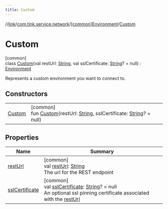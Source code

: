 ```yaml
---
title: Custom
---
```

//[link](../../../../index.html)/[com.tink.service.network](../../index.html)/[[common]Environment](../index.html)/[Custom](index.html)



# Custom



[common]\
class [Custom](index.html)(val restUrl: [String](https://kotlinlang.org/api/latest/jvm/stdlib/kotlin/-string/index.html), val sslCertificate: [String](https://kotlinlang.org/api/latest/jvm/stdlib/kotlin/-string/index.html)? = null) : [Environment](../index.html)

Represents a custom environment you want to connect to.



## Constructors


| | |
|---|---|
| [Custom](-custom.html) | [common]<br>fun [Custom](-custom.html)(restUrl: [String](https://kotlinlang.org/api/latest/jvm/stdlib/kotlin/-string/index.html), sslCertificate: [String](https://kotlinlang.org/api/latest/jvm/stdlib/kotlin/-string/index.html)? = null) |


## Properties


| Name | Summary |
|---|---|
| [restUrl](../rest-url.html) | [common]<br>val [restUrl](../rest-url.html): [String](https://kotlinlang.org/api/latest/jvm/stdlib/kotlin/-string/index.html)<br>The url for the REST endpoint |
| [sslCertificate](../ssl-certificate.html) | [common]<br>val [sslCertificate](../ssl-certificate.html): [String](https://kotlinlang.org/api/latest/jvm/stdlib/kotlin/-string/index.html)? = null<br>An optional ssl pinning certificate associated with the [restUrl](../rest-url.html) |

